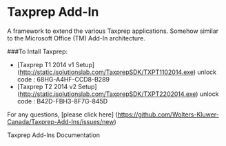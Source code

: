 # Taxprep Add-In

A framework to extend the various Taxprep applications. Somehow similar to the Microsoft Office (TM) Add-In architecture.

###To Intall Taxprep:
- [Taxprep T1 2014 v1 Setup] (http://static.isolutionslab.com/TaxprepSDK/TXPT1102014.exe) unlock code : 68HG-A4HF-CCD8-B289
- [Taxprep T2 2014 v2 Setup] (http://static.isolutionslab.com/TaxprepSDK/TXPT2202014.exe) unlock code : B42D-FBH3-8F7G-845D

For any questions, [please click here] (https://github.com/Wolters-Kluwer-Canada/Taxprep-Add-Ins/issues/new)

Taxprep Add-Ins Documentation

